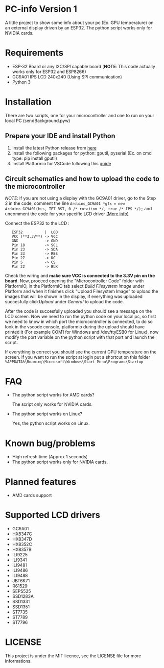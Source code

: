 # PC-info Version 1
A little project to show some info about your pc (Ex. GPU temperature) on an external display driven by an ESP32.
The python script works only for NVIDIA cards.

# Requirements
 * ESP-32 Board or any I2C/SPI capable board (**NOTE**: This code actually works only for ESP32 and ESP8266)
 * GC9A01 IPS LCD 240x240 (Using SPI communication)
 * Python 3


# Installation
There are two scripts, one for your microcontroller and one to run on your local PC (sendBackground.pyw)

## Prepare your IDE and install Python
 1. Install the latest Python release from [here](https://www.python.org/downloads/)
 2. Install the following packages for python: gputil, pyserial (Ex. on cmd type: pip install gputil)
 3. Install Platformio for VSCode following this [guide](https://platformio.org/install/ide?install=vscode)


## Circuit schematics and how to upload the code to the microcontroller
*NOTE*: If you are not using a display with the GC9A01 driver, go to the Step 2 in the code, comment the line 
`Arduino_GC9A01 *gfx = new Arduino_GC9A01(bus, TFT_RST, 0 /* rotation */, true /* IPS */);`
and uncomment the code for your specific LCD driver [(More info)](https://github.com/FCPercival/pc-info/edit/main/README.md#supported-lcd-drivers)

Connect the ESP32 to the LCD :
    
       ESP32          |  LCD
       VCC (**3.3V**) -> VCC
       GND            -> GND
       Pin 18         -> SCL
       Pin 23         -> SDA
       Pin 33         -> RES
       Pin 27         -> DC
       Pin 5          -> CS
       Pin 22         -> BLK
       
Check the wiring and **make sure VCC is connected to the 3.3V pin on the board**. 
Now, proceed opening the "Microcontroller Code" folder with PlatformIO, in the PlatformIO tab select *Build Filesystem Image* under Platform and when it finishes click "Upload Filesystem Image" to upload the images that will be shown in the display, if everything was uploaded succesfully click*Upload* under *General* to upload the code.

After the code is succesfully uploaded you should see a message on the LCD screen. Now we need to run the python code on your local pc, so first we need to know in which port the microcontroller is connected, to do so look in the vscode console, platformio during the upload should have printed it (For example COM1 for Windows and /dev/ttyESB0 for Linux), now modify the port variable on the python script with that port and launch the script.

If everything is correct you should see the current GPU temperature on the screen.
If you want to run the script at login put a shortcut on this folder `%APPDATA%\Roaming\Microsoft\Windows\Start Menu\Programs\Startup`

# FAQ
 * The python script works for AMD cards? 
   
   The script only works for NVIDIA cards.
   
 * The python script works on Linux?

   Yes, the python script works on Linux.
 
# Known bug/problems
 * High refresh time (Approx 1 seconds)
 * The python script works only for NVIDIA cards.

# Planned features
 * AMD cards support

# Supported LCD drivers 
* GC9A01
* HX8347C
* HX8347D
* HX8352C
* HX8357B
* ILI9225
* ILI9341
* ILI9481
* ILI9486
* ILI9488
* JBT6K71
* R61529
* SEPS525
* SSD1283A
* SSD1331
* SSD1351
* ST7735
* ST7789
* ST7796

# LICENSE
This project is under the MIT licence, see the LICENSE file for more informations.
